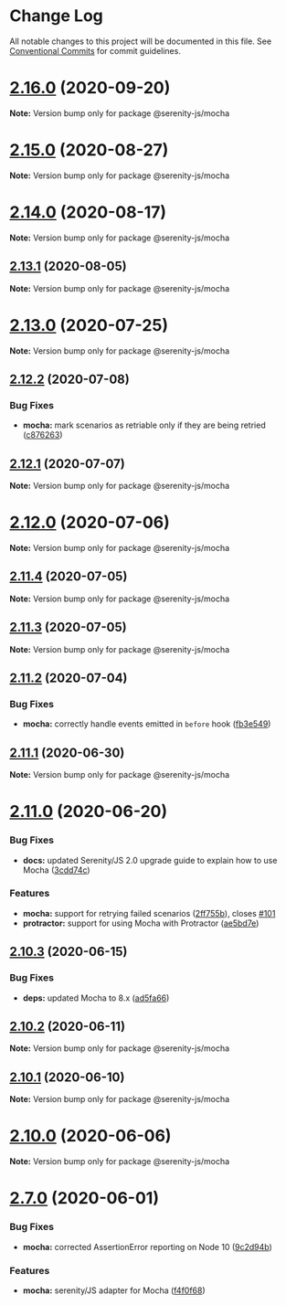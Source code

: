 # Change Log

All notable changes to this project will be documented in this file.
See [Conventional Commits](https://conventionalcommits.org) for commit guidelines.

# [2.16.0](https://github.com/serenity-js/serenity-js/compare/v2.15.0...v2.16.0) (2020-09-20)

**Note:** Version bump only for package @serenity-js/mocha





# [2.15.0](https://github.com/serenity-js/serenity-js/compare/v2.14.0...v2.15.0) (2020-08-27)

**Note:** Version bump only for package @serenity-js/mocha





# [2.14.0](https://github.com/serenity-js/serenity-js/compare/v2.13.1...v2.14.0) (2020-08-17)

**Note:** Version bump only for package @serenity-js/mocha





## [2.13.1](https://github.com/serenity-js/serenity-js/compare/v2.13.0...v2.13.1) (2020-08-05)

**Note:** Version bump only for package @serenity-js/mocha





# [2.13.0](https://github.com/serenity-js/serenity-js/compare/v2.12.3...v2.13.0) (2020-07-25)

**Note:** Version bump only for package @serenity-js/mocha





## [2.12.2](https://github.com/serenity-js/serenity-js/compare/v2.12.1...v2.12.2) (2020-07-08)


### Bug Fixes

* **mocha:** mark scenarios as retriable only if they are being retried ([c876263](https://github.com/serenity-js/serenity-js/commit/c876263daf79aafc97d1eb507850c5588174ff60))





## [2.12.1](https://github.com/serenity-js/serenity-js/compare/v2.12.0...v2.12.1) (2020-07-07)

**Note:** Version bump only for package @serenity-js/mocha





# [2.12.0](https://github.com/serenity-js/serenity-js/compare/v2.11.4...v2.12.0) (2020-07-06)

**Note:** Version bump only for package @serenity-js/mocha





## [2.11.4](https://github.com/serenity-js/serenity-js/compare/v2.11.3...v2.11.4) (2020-07-05)

**Note:** Version bump only for package @serenity-js/mocha





## [2.11.3](https://github.com/serenity-js/serenity-js/compare/v2.11.2...v2.11.3) (2020-07-05)

**Note:** Version bump only for package @serenity-js/mocha





## [2.11.2](https://github.com/serenity-js/serenity-js/compare/v2.11.1...v2.11.2) (2020-07-04)


### Bug Fixes

* **mocha:** correctly handle events emitted in `before` hook ([fb3e549](https://github.com/serenity-js/serenity-js/commit/fb3e549fd7038de9cde28d0eb2309e56a7062c22))





## [2.11.1](https://github.com/serenity-js/serenity-js/compare/v2.11.0...v2.11.1) (2020-06-30)

**Note:** Version bump only for package @serenity-js/mocha





# [2.11.0](https://github.com/serenity-js/serenity-js/compare/v2.10.3...v2.11.0) (2020-06-20)


### Bug Fixes

* **docs:** updated Serenity/JS 2.0 upgrade guide to explain how to use Mocha ([3cdd74c](https://github.com/serenity-js/serenity-js/commit/3cdd74c75e4ddc97889cfba1c57a1636d1d48e94))


### Features

* **mocha:** support for retrying failed scenarios ([2ff755b](https://github.com/serenity-js/serenity-js/commit/2ff755b4fa395ae412f4b250c3ba924a1337438c)), closes [#101](https://github.com/serenity-js/serenity-js/issues/101)
* **protractor:** support for using Mocha with Protractor ([ae5bd7e](https://github.com/serenity-js/serenity-js/commit/ae5bd7efe780894c07451edec030d156c16aa8fa))





## [2.10.3](https://github.com/serenity-js/serenity-js/compare/v2.10.2...v2.10.3) (2020-06-15)


### Bug Fixes

* **deps:** updated Mocha to 8.x ([ad5fa66](https://github.com/serenity-js/serenity-js/commit/ad5fa66fd12971202ffc5ad65ca44e7cb2e21ddd))





## [2.10.2](https://github.com/serenity-js/serenity-js/compare/v2.10.1...v2.10.2) (2020-06-11)

**Note:** Version bump only for package @serenity-js/mocha





## [2.10.1](https://github.com/serenity-js/serenity-js/compare/v2.10.0...v2.10.1) (2020-06-10)

**Note:** Version bump only for package @serenity-js/mocha





# [2.10.0](https://github.com/serenity-js/serenity-js/compare/v2.9.0...v2.10.0) (2020-06-06)

**Note:** Version bump only for package @serenity-js/mocha





# [2.7.0](https://github.com/serenity-js/serenity-js/compare/v2.6.0...v2.7.0) (2020-06-01)


### Bug Fixes

* **mocha:** corrected AssertionError reporting on Node 10 ([9c2d94b](https://github.com/serenity-js/serenity-js/commit/9c2d94b46524629b6711daf2e33331dbf68f7362))


### Features

* **mocha:** serenity/JS adapter for Mocha ([f4f0f68](https://github.com/serenity-js/serenity-js/commit/f4f0f680571540f2654e53e1587eb50f01d07ecc))

